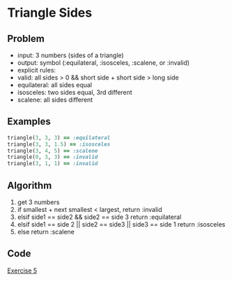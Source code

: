 # Triangle Sides

## Problem

- input: 3 numbers (sides of a triangle)
- output: symbol (:equilateral, :isosceles, :scalene, or :invalid)
- explicit rules:
- valid: all sides > 0 && short side + short side > long side
- equilateral: all sides equal
- isosceles: two sides equal, 3rd different
- scalene: all sides different

## Examples

```ruby
triangle(3, 3, 3) == :equilateral
triangle(3, 3, 1.5) == :isosceles
triangle(3, 4, 5) == :scalene
triangle(0, 3, 3) == :invalid
triangle(3, 1, 1) == :invalid
```

## Algorithm

1. get 3 numbers
2. if smallest + next smallest < largest, return :invalid
3. elsif side1 == side2 && side2 == side 3 return :equilateral
4. elsif side1 == side 2 || side2 == side3 || side3 == side 1 return :isosceles
5. else return :scalene

## Code

[Exercise 5](/exercise_5.rb)